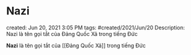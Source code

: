 ---
---

# Nazi

created: Jun 20, 2021 3:05 PM
tags: #created/2021/Jun/20
Description: Nazi là tên gọi tắt của Đảng Quốc Xã trong tiếng Đức

**Nazi** là tên gọi tắt của [[Đảng Quốc Xã]] trong tiếng Đức